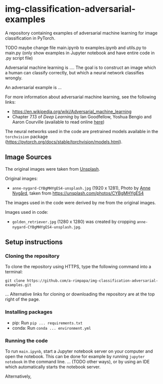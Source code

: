 # img-classification-adversarial-examples
A repository containing examples of adversarial machine learning for image classification in PyTorch.

TODO maybe change file main.ipynb to examples.ipynb and utils.py to main.py (only show examples in Jupyter notebook and have entire code in .py script file)

Adversarial machine learning is .... The goal is to construct an image which a human can classify correctly, but which a neural network classifies wrongly.

An adversarial example is ...

For more information about adversarial machine learning, see the following links:
- https://en.wikipedia.org/wiki/Adversarial_machine_learning
- Chapter 7.13 of _Deep Learning_ by Ian Goodfellow, Yoshua Bengio and Aaron Courville (available to read online [here](https://www.deeplearningbook.org/))

The neural networks used in the code are pretrained models available in the `torchvision` package (https://pytorch.org/docs/stable/torchvision/models.html).

## Image Sources

The original images were taken from [Unsplash](https://unsplash.com/).

Original images:
- `anne-nygard-CYBgMHYgES4-unsplash.jpg` (1920 x 1281), Photo by [Anne Nygård](https://unsplash.com/@polarmermaid), taken from https://unsplash.com/photos/CYBgMHYgES4

The images used in the code were derived by me from the original images.

Images used in code:
- `golden_retriever.jpg` (1280 x 1280) was created by cropping `anne-nygard-CYBgMHYgES4-unsplash.jpg`.

## Setup instructions
### Cloning the repository

To clone the repository using HTTPS, type the following command into a terminal:
```
git clone https://github.com/a-rimpapa/img-classification-adversarial-examples.git
```

... Alternative links for cloning or downloading the repository are at the top right of the page.

### Installing packages

* pip: Run `pip ... requirements.txt`
* conda: Run `conda ... environment.yml`

### Running the code

To run `main.ipynb`, start a Jupyter notebook server on your computer and open the notebook. This can be done for example by running `jupyter notebook` in the command line. ... (TODO other ways), or by using an IDE which automatically starts the notebook server.

Alternatively, 
